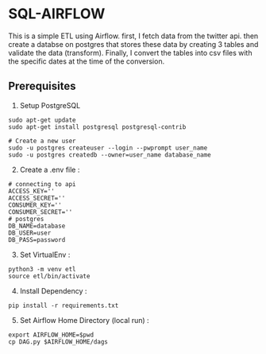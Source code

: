 # SQL-AIRFLOW

This is a simple ETL using Airflow. first, I fetch data from the twitter api. then create a databse on postgres that stores these data by creating 3 tables and validate the data (transform). Finally, I convert the tables into csv files with the specific dates at the time of the conversion. 

## Prerequisites

1. Setup PostgreSQL
```
sudo apt-get update
sudo apt-get install postgresql postgresql-contrib

# Create a new user 
sudo -u postgres createuser --login --pwprompt user_name
sudo -u postgres createdb --owner=user_name database_name
```
2. Create a .env file : 

```
# connecting to api
ACCESS_KEY=''
ACCESS_SECRET='' 
CONSUMER_KEY=''
CONSUMER_SECRET=''
# postgres 
DB_NAME=database
DB_USER=user
DB_PASS=password
```
3. Set VirtualEnv : 
 ``` 
python3 -m venv etl
source etl/bin/activate
``` 

4. Install Dependency : 
```
pip install -r requirements.txt
```

5. Set Airflow Home Directory (local run) : 
 ```
 export AIRFLOW_HOME=$pwd
 cp DAG.py $AIRFLOW_HOME/dags
 ```
 



